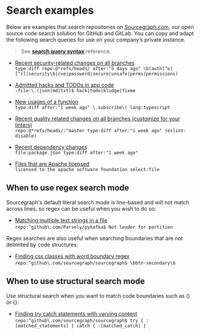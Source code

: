 # Search examples

Below are examples that search repositories on [Sourcegraph.com](https://sourcegraph.com/search), our open source code search solution for GitHub and GitLab. You can copy and adapt the following search queries for use on your company’s private instance.

> See [**search query syntax**](../reference/queries.md) reference.

- [Recent security-related changes on all branches](https://sourcegraph.com/search?q=type:diff+repo:github%5C.com/kubernetes/kubernetes%24+repo:%40*refs/heads/+after:"5+days+ago"+%5Cb%28auth%5B%5Eo%5D%5B%5Er%5D%7Csecurity%5Cb%7Ccve%7Cpassword%7Csecure%7Cunsafe%7Cperms%7Cpermissions%29)<br/>
`type:diff repo:@*refs/heads/ after:"5 days ago" \b(auth[^o][^r]|security\b|cve|password|secure|unsafe|perms|permissions)`

- [Admitted hacks and TODOs in app code](https://sourcegraph.com/search?q=-file:%5C.%28json%7Cmd%7Ctxt%29%24+hack%7Ctodo%7Ckludge%7Cfixme)<br/>
`-file:\.(json|md|txt)$ hack|todo|kludge|fixme`

- [New usages of a function](https://sourcegraph.com/search?q=repo:github%5C.com/sourcegraph/+type:diff+after:%221+week+ago%22+%5C.subscribe%5C%28+lang:typescript)<br/>
`type:diff after:"1 week ago" \.subscribe\( lang:typescript`

- [Recent quality related changes on all branches (customize for your linters)](https://sourcegraph.com/search?q=repo:github%5C.com/sourcegraph/+repo:%40*refs/heads/:%5Emaster+type:diff+after:"1+week+ago"+%28eslint-disable%29)<br/>
`repo:@*refs/heads/:^master type:diff after:"1 week ago" (eslint-disable)`

- [Recent dependency changes](https://sourcegraph.com/search?q=repo:github%5C.com/sourcegraph/+file:package.json+type:diff+after:%221+week+ago%22)<br/>
`file:package.json type:diff after:"1 week ago"`

- [Files that are Apache licensed](https://sourcegraph.com/search?q=licensed+to+the+apache+software+foundation+select:file&patternType=literal)<br/>
`licensed to the apache software foundation select:file`

## When to use regex search mode

Sourcegraph's default literal search mode is line-based and will not match across lines, so regex can be useful when you wish to do so:

- [Matching multiple text strings in a file](https://sourcegraph.com/search?q=repo:%5Egithub%5C.com/Parsely/pykafka%24+Not+leader+for+partition&patternType=regexp)<br/>
`repo:^github\.com/Parsely/pykafka$ Not leader for partition`

Regex searches are also useful when searching boundaries that are not delimited by code structures:

- [Finding css classes with word boundary regex](https://sourcegraph.com/search?q=repo:%5Egithub%5C.com/sourcegraph/sourcegraph%24+%5Cbbtn-secondary%5Cb&patternType=regexp) <br /> 
`repo:^github\.com/sourcegraph/sourcegraph$ \bbtn-secondary\b`


## When to use structural search mode

Use structural search when you want to match code boundaries such as () or {}:

- [Finding try catch statements with varying content](https://sourcegraph.com/search?q=repo:%5Egithub%5C.com/sourcegraph/sourcegraph%24+try+%7B+:%5Bmatched_statements%5D+%7D+catch+%7B+:%5Bmatched_catch%5D+%7D&patternType=structural)<br/> 
`repo:^github\.com/sourcegraph/sourcegraph$ try { :[matched_statements] } catch { :[matched_catch] }`
